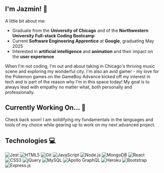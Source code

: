 ## I'm Jazmin! 👋

A little bit about me:
- Graduate from the **University of Chicago** and of the **Northwestern University Full-stack Coding Bootcamp**
- Current **Software Engineering Apprentice** at **Google**, graduating May 2025
- Interested in **artificial intelligence** and **animation** and their impact on the **user experience**


When I'm not coding, I'm out and about taking in Chicago's thriving music scene and exploring my wonderful city. I'm also an avid gamer - my love for the Pokemon games on the GameBoy Advance kicked off my interest in tech and is part of the reason why I'm in this space today! My goal is to always lead with empathy no matter what, both personally and professionally.

## Currently Working On... 🚀

Check back soon! I am solidifying my fundamentals in the languages and tools of my choice while gearing up to work on my next advanced project.

## Technologies 💻
![Jest](https://img.shields.io/badge/Jest-C21325.svg?style=for-the-badge&logo=Jest&logoColor=white) 
![HTML5](https://img.shields.io/badge/HTML5-E34F26.svg?style=for-the-badge&logo=HTML5&logoColor=white)
![Git](https://img.shields.io/badge/Git-F05032.svg?style=for-the-badge&logo=Git&logoColor=white) 
![JavaScript](https://img.shields.io/badge/JavaScript-F7DF1E?style=for-the-badge&logo=javascript&logoColor=black)
![Node.js](https://img.shields.io/badge/Node.js-339933.svg?style=for-the-badge&logo=nodedotjs&logoColor=white)
![MongoDB](https://img.shields.io/badge/MongoDB-47A248.svg?style=for-the-badge&logo=MongoDB&logoColor=white)
![React](https://img.shields.io/badge/React-61DAFB.svg?style=for-the-badge&logo=React&logoColor=black)
![CSS3](https://img.shields.io/badge/CSS3-1572B6.svg?style=for-the-badge&logo=CSS3&logoColor=white)
![jQuery](https://img.shields.io/badge/jQuery-0769AD.svg?style=for-the-badge&logo=jQuery&logoColor=white)
![MySQL](https://img.shields.io/badge/MySQL-4479A1.svg?style=for-the-badge&logo=MySQL&logoColor=white)
![Apollo GraphQL](https://img.shields.io/badge/Apollo%20GraphQL-311C87.svg?style=for-the-badge&logo=Apollo-GraphQL&logoColor=white)
![Heroku](https://img.shields.io/badge/Heroku-430098.svg?style=for-the-badge&logo=Heroku&logoColor=white)
![Bootstrap](https://img.shields.io/badge/Bootstrap-7952B3.svg?style=for-the-badge&logo=Bootstrap&logoColor=white) 
![Express.js](https://img.shields.io/badge/Express-000000.svg?style=for-the-badge&logo=Express&logoColor=white)

<!--
**jtweedle1/jtweedle1** is a ✨ _special_ ✨ repository because its `README.md` (this file) appears on your GitHub profile.

Here are some ideas to get you started:

- 🔭 I’m currently working on ...
- 🌱 I’m currently learning ...
- 👯 I’m looking to collaborate on ...
- 🤔 I’m looking for help with ...
- 💬 Ask me about ...
- 📫 How to reach me: ...
- 😄 Pronouns: ...
- ⚡ Fun fact: ...
-->
